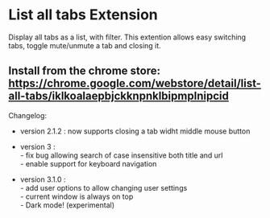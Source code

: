 # List all tabs Extension
Display all tabs as a list, with filter.
This extention allows easy switching tabs, toggle mute/unmute a tab and closing it.


## Install from the chrome store: https://chrome.google.com/webstore/detail/list-all-tabs/iklkoalaepbjckknpnklbipmplnipcid  


Changelog:
* version 2.1.2 : now supports closing a tab widht middle mouse button
* version 3 : <br/>
         - fix bug allowing search of case insensitive both title and url   
         - enable support for keyboard navigation
         
* version 3.1.0 :
        <br/>
        - add user options to allow changing user settings
        <br />
        - current window is always on top
        <br/>
        - Dark mode! (experimental)
